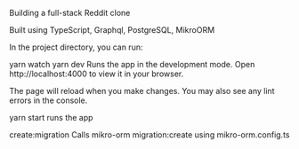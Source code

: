 Building a full-stack Reddit clone

Built using TypeScript, Graphql, PostgreSQL, MikroORM


In the project directory, you can run:

yarn watch
yarn dev
Runs the app in the development mode.
Open http://localhost:4000 to view it in your browser.

The page will reload when you make changes.
You may also see any lint errors in the console.

yarn start
runs the app

create:migration
Calls mikro-orm migration:create using mikro-orm.config.ts

